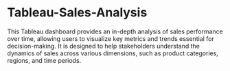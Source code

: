# Tableau-Sales-Analysis
This Tableau dashboard provides an in-depth analysis of sales performance over time, allowing users to visualize key metrics and trends essential for decision-making. It is designed to help stakeholders understand the dynamics of sales across various dimensions, such as product categories, regions, and time periods.
